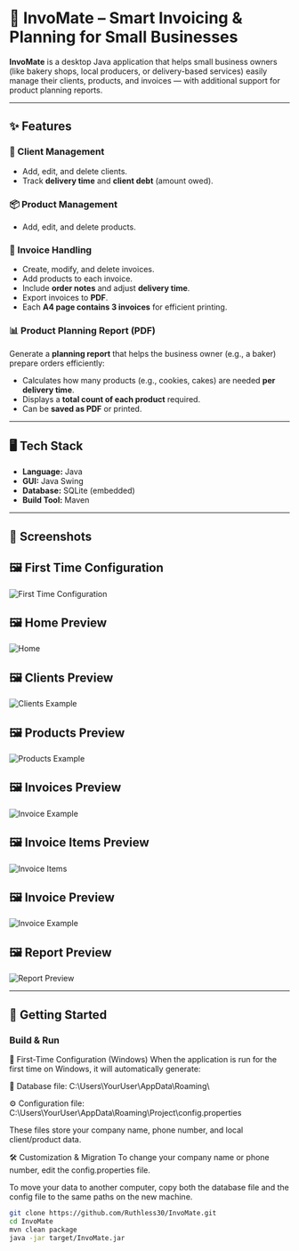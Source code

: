 # 🧾 InvoMate – Smart Invoicing & Planning for Small Businesses

**InvoMate** is a desktop Java application that helps small business owners (like bakery shops, local producers, or delivery-based services) easily manage their clients, products, and invoices — with additional support for product planning reports.

---

## ✨ Features

### 👤 Client Management
- Add, edit, and delete clients.
- Track **delivery time** and **client debt** (amount owed).

### 📦 Product Management
- Add, edit, and delete products.

### 🧾 Invoice Handling
- Create, modify, and delete invoices.
- Add products to each invoice.
- Include **order notes** and adjust **delivery time**.
- Export invoices to **PDF**.
- Each **A4 page contains 3 invoices** for efficient printing.

### 📊 Product Planning Report (PDF)
Generate a **planning report** that helps the business owner (e.g., a baker) prepare orders efficiently:
- Calculates how many products (e.g., cookies, cakes) are needed **per delivery time**.
- Displays a **total count of each product** required.
- Can be **saved as PDF** or printed.

---

## 🖥️ Tech Stack

- **Language:** Java
- **GUI:** Java Swing
- **Database:** SQLite (embedded)
- **Build Tool:** Maven

---

## 📸 Screenshots
## 🖼️ First Time Configuration

![First Time Configuration](src/main/images/first-time-config.PNG "First Time Configuration")
## 🖼️ Home Preview

![Home](src/main/images/home.PNG "Home")
## 🖼️ Clients Preview

![Clients Example](src/main/images/clients.PNG "Clients Example")
## 🖼️ Products Preview

![Products Example](src/main/images/products.PNG "Products")
## 🖼️ Invoices Preview

![Invoice Example](src/main/images/invoice.PNG "Invoice Example")
## 🖼️ Invoice Items Preview

![Invoice Items](src/main/images/invoice_list.PNG "Invoice Items")
## 🖼️ Invoice Preview

![Invoice Example](src/main/images/invoice.PNG "Invoice Example")
## 🖼️ Report Preview

![Report Preview](src/main/images/report.PNG "Report Preview")

---

## 📂 Getting Started

### Build & Run
📌 First-Time Configuration (Windows)
When the application is run for the first time on Windows, it will automatically generate:

📁 Database file:
C:\Users\YourUser\AppData\Roaming\

⚙️ Configuration file:
C:\Users\YourUser\AppData\Roaming\Project\config.properties

These files store your company name, phone number, and local client/product data.

🛠️ Customization & Migration
To change your company name or phone number, edit the config.properties file.

To move your data to another computer, copy both the database file and the config file to the same paths on the new machine.

```bash
git clone https://github.com/Ruthless30/InvoMate.git
cd InvoMate
mvn clean package
java -jar target/InvoMate.jar
